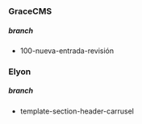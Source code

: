 ### GraceCMS
##### branch
- 100-nueva-entrada-revisión

### Elyon
##### branch
- template-section-header-carrusel